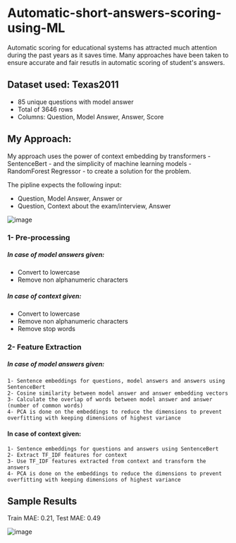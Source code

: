 # Automatic-short-answers-scoring-using-ML

Automatic scoring for educational systems has attracted much attention during the past years as it saves time. Many approaches have been taken to ensure accurate and fair resutls in automatic scoring of student's answers.

## Dataset used: Texas2011 
- 85 unique questions with model answer
- Total of 3646 rows 
- Columns: Question, Model Answer, Answer, Score


## My Approach:
My approach uses the power of context embedding by transformers - SentenceBert - and the simplicity of machine learning models - RandomForest Regressor - to create a solution for the problem.

The pipline expects the following input:
- Question, Model Answer, Answer
or
- Question, Context about the exam/interview, Answer

![image](https://github.com/Nouran-Muhammad/Automatic-short-answers-scoring-using-ML/assets/61350907/19075470-45cd-4401-85c1-63b53ab1d553)

### 1- Pre-processing
##### In case of model answers given: 
- Convert to lowercase
- Remove non alphanumeric characters

##### In case of context given: 
- Convert to lowercase
- Remove non alphanumeric characters
- Remove stop words

### 2- Feature Extraction
##### In case of model answers given: 
    1- Sentence embeddings for questions, model answers and answers using SentenceBert
    2- Cosine similarity between model answer and answer embedding vectors
    3- Calculate the overlap of words between model answer and answer (number of common words)
    4- PCA is done on the embeddings to reduce the dimensions to prevent overfitting with keeping dimensions of highest variance


#### In case of context given: 
    1- Sentence embeddings for questions and answers using SentenceBert
    2- Extract TF_IDF features for context
    3- Use TF_IDF features extracted from context and transform the answers
    4- PCA is done on the embeddings to reduce the dimensions to prevent overfitting with keeping dimensions of highest variance
    
    
## Sample Results
Train MAE:  0.21, Test MAE:  0.49

![image](https://github.com/Nouran-Muhammad/Automatic-short-answers-scoring-using-ML/assets/61350907/32228d3b-1697-4d62-9240-2d213d287e05)
